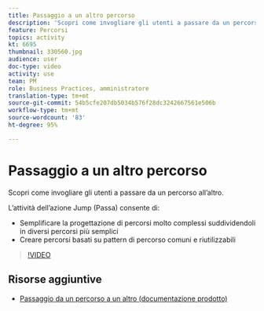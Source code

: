 ```yaml
---
title: Passaggio a un altro percorso
description: 'Scopri come invogliare gli utenti a passare da un percorso all’altro. '
feature: Percorsi
topics: activity
kt: 6695
thumbnail: 330560.jpg
audience: user
doc-type: video
activity: use
team: PM
role: Business Practices, amministratore
translation-type: tm+mt
source-git-commit: 54b5cfe207db5034b576f28dc3242667561e506b
workflow-type: tm+mt
source-wordcount: '83'
ht-degree: 95%

---
```



# Passaggio a un altro percorso

Scopri come invogliare gli utenti a passare da un percorso all’altro.

L’attività dell’azione Jump (Passa) consente di:

* Semplificare la progettazione di percorsi molto complessi suddividendoli in diversi percorsi più semplici
* Creare percorsi basati su pattern di percorso comuni e riutilizzabili

>[!VIDEO](https://video.tv.adobe.com/v/330560?quality=12)

## Risorse aggiuntive

* [Passaggio da un percorso a un altro (documentazione prodotto)](https://experienceleague.adobe.com/docs/journeys/using/building-journeys/about-journey-building/action-activities/jump.html?lang=it#building-journeys)

